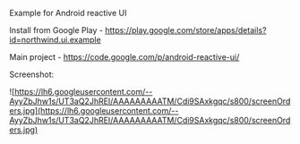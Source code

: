 Example for Android reactive UI

Install from Google Play - https://play.google.com/store/apps/details?id=northwind.ui.example

Main project - https://code.google.com/p/android-reactive-ui/

Screenshot:

![https://lh6.googleusercontent.com/--AyyZbJhw1s/UT3aQ2JhREI/AAAAAAAAATM/Cdi9SAxkgqc/s800/screenOrders.jpg](https://lh6.googleusercontent.com/--AyyZbJhw1s/UT3aQ2JhREI/AAAAAAAAATM/Cdi9SAxkgqc/s800/screenOrders.jpg)